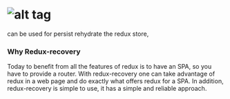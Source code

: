 # ![alt tag](http://i.imgur.com/mVqUtca.png)
can be used for persist rehydrate the redux store,

### Why Redux-recovery
Today to benefit from all the features of redux is to have an SPA, so you have to provide a router. With redux-recovery one can take advantage of redux in a web page and do exactly what offers redux for a SPA. In addition, redux-recovery is simple to use, it has a simple and reliable approach.

